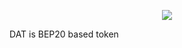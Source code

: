 <p align="center">
<img src="https://github.com/ngrock90/DAT/raw/master/1024x500.png" />

DAT is BEP20 based token
